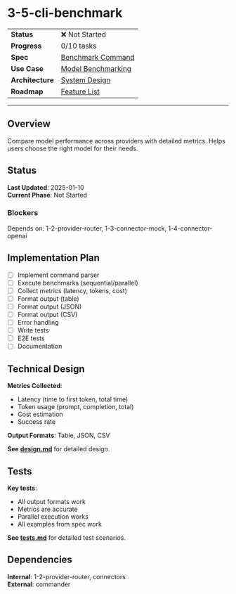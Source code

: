 # 3-5-cli-benchmark

| | |
|---|---|
| **Status** | ❌ Not Started |
| **Progress** | 0/10 tasks |
| **Spec** | [Benchmark Command](../../../../../products/anygpt/specs/anygpt/cli/benchmark.md) |
| **Use Case** | [Model Benchmarking](../../../../../products/anygpt/cases/model-benchmarking.md) |
| **Architecture** | [System Design](../../architecture.md) |
| **Roadmap** | [Feature List](../../roadmap.md) |

---

## Overview

Compare model performance across providers with detailed metrics. Helps users choose the right model for their needs.

## Status

**Last Updated**: 2025-01-10  
**Current Phase**: Not Started

### Blockers
Depends on: 1-2-provider-router, 1-3-connector-mock, 1-4-connector-openai

## Implementation Plan

- [ ] Implement command parser
- [ ] Execute benchmarks (sequential/parallel)
- [ ] Collect metrics (latency, tokens, cost)
- [ ] Format output (table)
- [ ] Format output (JSON)
- [ ] Format output (CSV)
- [ ] Error handling
- [ ] Write tests
- [ ] E2E tests
- [ ] Documentation

## Technical Design

**Metrics Collected**:
- Latency (time to first token, total time)
- Token usage (prompt, completion, total)
- Cost estimation
- Success rate

**Output Formats**: Table, JSON, CSV

**See [design.md](./design.md)** for detailed design.

## Tests

**Key tests**:
- All output formats work
- Metrics are accurate
- Parallel execution works
- All examples from spec work

**See [tests.md](./tests.md)** for detailed test scenarios.

## Dependencies

**Internal**: 1-2-provider-router, connectors  
**External**: commander

